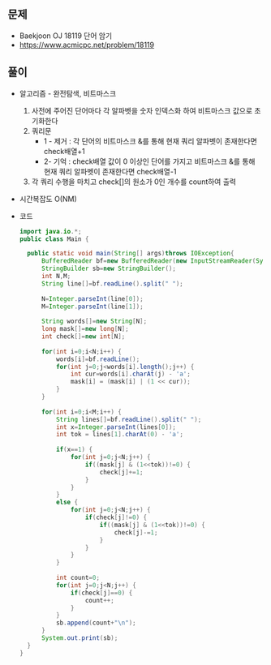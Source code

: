 문제
-----

+ Baekjoon OJ 18119 단어 암기
+ https://www.acmicpc.net/problem/18119

풀이 
------

+ 알고리즘 - 완전탐색, 비트마스크

  1. 사전에 주어진 단어마다 각 알파벳을 숫자 인덱스화 하여 비트마스크 값으로 초기화한다
  2. 쿼리문
     - 1 - 제거 : 각 단어의 비트마스크 &를 통해 현재 쿼리 알파벳이 존재한다면 check배열+1
     - 2- 기억 :  check배열 값이 0 이상인 단어를 가지고 비트마스크 &를 통해 현재 쿼리 알파벳이 존재한다면 check배열-1
  3. 각 쿼리 수행을 마치고 check[]의 원소가 0인 개수를 count하여 출력



+ 시간복잡도 O(NM)



+ 코드

  ``` java
  import java.io.*;
  public class Main {
  
  	public static void main(String[] args)throws IOException{
  		BufferedReader bf=new BufferedReader(new InputStreamReader(System.in));
  		StringBuilder sb=new StringBuilder();
  		int N,M;
  		String line[]=bf.readLine().split(" ");
  		
  		N=Integer.parseInt(line[0]);
  		M=Integer.parseInt(line[1]);
  		
  		String words[]=new String[N];
  		long mask[]=new long[N];
  		int check[]=new int[N];
  		
  		for(int i=0;i<N;i++) {
  			words[i]=bf.readLine();
  			for(int j=0;j<words[i].length();j++) {
  				int cur=words[i].charAt(j) - 'a';
  				mask[i] = (mask[i] | (1 << cur));
  			}
  		}
  		
  		for(int i=0;i<M;i++) {
  			String lines[]=bf.readLine().split(" ");
  			int x=Integer.parseInt(lines[0]);
  			int tok = lines[1].charAt(0) - 'a';
  			
  			if(x==1) {
  				for(int j=0;j<N;j++) {
  					if((mask[j] & (1<<tok))!=0) {
  						check[j]+=1;
  					}
  				}
  			}
  			else {
  				for(int j=0;j<N;j++) {
  					if(check[j]!=0) {
  						if((mask[j] & (1<<tok))!=0) {
  							check[j]-=1;
  						}
  					}
  				}
  			}
  			
  			int count=0;
  			for(int j=0;j<N;j++) {
  				if(check[j]==0) {
  					count++;
  				}
  			}
  			sb.append(count+"\n");
  		}
  		System.out.print(sb);
  	}
  }
  
  ```
